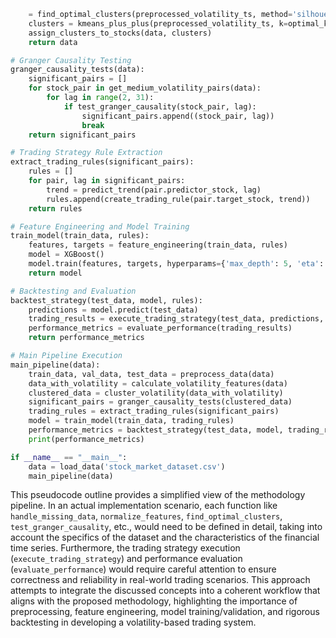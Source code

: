 ```python
    = find_optimal_clusters(preprocessed_volatility_ts, method='silhouette')
    clusters = kmeans_plus_plus(preprocessed_volatility_ts, k=optimal_k, distance_metric='dtw')
    assign_clusters_to_stocks(data, clusters)
    return data

# Granger Causality Testing
granger_causality_tests(data):
    significant_pairs = []
    for stock_pair in get_medium_volatility_pairs(data):
        for lag in range(2, 31):
            if test_granger_causality(stock_pair, lag):
                significant_pairs.append((stock_pair, lag))
                break
    return significant_pairs

# Trading Strategy Rule Extraction
extract_trading_rules(significant_pairs):
    rules = []
    for pair, lag in significant_pairs:
        trend = predict_trend(pair.predictor_stock, lag)
        rules.append(create_trading_rule(pair.target_stock, trend))
    return rules

# Feature Engineering and Model Training
train_model(train_data, rules):
    features, targets = feature_engineering(train_data, rules)
    model = XGBoost()
    model.train(features, targets, hyperparams={'max_depth': 5, 'eta': 0.1}, cv=5)
    return model

# Backtesting and Evaluation
backtest_strategy(test_data, model, rules):
    predictions = model.predict(test_data)
    trading_results = execute_trading_strategy(test_data, predictions, rules)
    performance_metrics = evaluate_performance(trading_results)
    return performance_metrics

# Main Pipeline Execution
main_pipeline(data):
    train_data, val_data, test_data = preprocess_data(data)
    data_with_volatility = calculate_volatility_features(data)
    clustered_data = cluster_volatility(data_with_volatility)
    significant_pairs = granger_causality_tests(clustered_data)
    trading_rules = extract_trading_rules(significant_pairs)
    model = train_model(train_data, trading_rules)
    performance_metrics = backtest_strategy(test_data, model, trading_rules)
    print(performance_metrics)

if __name__ == "__main__":
    data = load_data('stock_market_dataset.csv')
    main_pipeline(data)
```

This pseudocode outline provides a simplified view of the methodology pipeline. In an actual implementation scenario, each function like `handle_missing_data`, `normalize_features`, `find_optimal_clusters`, `test_granger_causality`, etc., would need to be defined in detail, taking into account the specifics of the dataset and the characteristics of the financial time series. Furthermore, the trading strategy execution (`execute_trading_strategy`) and performance evaluation (`evaluate_performance`) would require careful attention to ensure correctness and reliability in real-world trading scenarios. This approach attempts to integrate the discussed concepts into a coherent workflow that aligns with the proposed methodology, highlighting the importance of preprocessing, feature engineering, model training/validation, and rigorous backtesting in developing a volatility-based trading system.